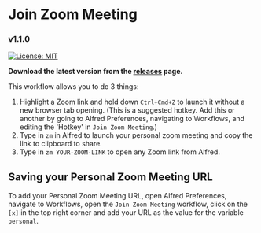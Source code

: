 # Join Zoom Meeting
### v1.1.0

[![License: MIT](https://img.shields.io/github/license/aurooba/alfred-workflow-zoom-meetings)](https://opensource.org/licenses/MIT)

**Download the latest version from the [releases](https://github.com/aurooba/alfred-workflow-zoom-meetings/releases) page.**

This workflow allows you to do 3 things:

1. Highlight a Zoom link and hold down `Ctrl+Cmd+Z` to launch it without a new browser tab opening. (This is a suggested hotkey. Add this or another by going to Alfred Preferences, navigating to Workflows, and editing the 'Hotkey' in `Join Zoom Meeting`.)
2. Type in `zm` in Alfred to launch your personal zoom meeting and copy the link to clipboard to share.
3. Type in `zm YOUR-ZOOM-LINK` to open any Zoom link from Alfred.

## Saving your Personal Zoom Meeting URL

To add your Personal Zoom Meeting URL, open Alfred Preferences, navigate to Workflows, open the `Join Zoom Meeting` workflow, click on the `[x]` in the top right corner and add your URL as the value for the variable `personal`.
